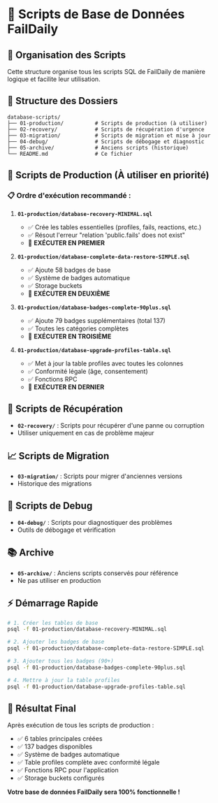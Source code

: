 # 📁 Scripts de Base de Données FailDaily

## 🎯 Organisation des Scripts

Cette structure organise tous les scripts SQL de FailDaily de manière logique et facilite leur utilisation.

## 📂 Structure des Dossiers

```
database-scripts/
├── 01-production/          # Scripts de production (à utiliser)
├── 02-recovery/            # Scripts de récupération d'urgence
├── 03-migration/           # Scripts de migration et mise à jour
├── 04-debug/               # Scripts de débogage et diagnostic
├── 05-archive/             # Anciens scripts (historique)
└── README.md               # Ce fichier
```

## 🚀 Scripts de Production (À utiliser en priorité)

### 📋 **Ordre d'exécution recommandé :**

1. **`01-production/database-recovery-MINIMAL.sql`**
   - ✅ Crée les tables essentielles (profiles, fails, reactions, etc.)
   - ✅ Résout l'erreur "relation 'public.fails' does not exist"
   - 🎯 **EXÉCUTER EN PREMIER**

2. **`01-production/database-complete-data-restore-SIMPLE.sql`**
   - ✅ Ajoute 58 badges de base
   - ✅ Système de badges automatique
   - ✅ Storage buckets
   - 🎯 **EXÉCUTER EN DEUXIÈME**

3. **`01-production/database-badges-complete-90plus.sql`**
   - ✅ Ajoute 79 badges supplémentaires (total 137)
   - ✅ Toutes les catégories complètes
   - 🎯 **EXÉCUTER EN TROISIÈME**

4. **`01-production/database-upgrade-profiles-table.sql`**
   - ✅ Met à jour la table profiles avec toutes les colonnes
   - ✅ Conformité légale (âge, consentement)
   - ✅ Fonctions RPC
   - 🎯 **EXÉCUTER EN DERNIER**

## 🔧 Scripts de Récupération

- **`02-recovery/`** : Scripts pour récupérer d'une panne ou corruption
- Utiliser uniquement en cas de problème majeur

## 📈 Scripts de Migration

- **`03-migration/`** : Scripts pour migrer d'anciennes versions
- Historique des migrations

## 🐛 Scripts de Debug

- **`04-debug/`** : Scripts pour diagnostiquer des problèmes
- Outils de débogage et vérification

## 📚 Archive

- **`05-archive/`** : Anciens scripts conservés pour référence
- Ne pas utiliser en production

## ⚡ Démarrage Rapide

```bash
# 1. Créer les tables de base
psql -f 01-production/database-recovery-MINIMAL.sql

# 2. Ajouter les badges de base
psql -f 01-production/database-complete-data-restore-SIMPLE.sql

# 3. Ajouter tous les badges (90+)
psql -f 01-production/database-badges-complete-90plus.sql

# 4. Mettre à jour la table profiles
psql -f 01-production/database-upgrade-profiles-table.sql
```

## 🎉 Résultat Final

Après exécution de tous les scripts de production :
- ✅ 6 tables principales créées
- ✅ 137 badges disponibles
- ✅ Système de badges automatique
- ✅ Table profiles complète avec conformité légale
- ✅ Fonctions RPC pour l'application
- ✅ Storage buckets configurés

**Votre base de données FailDaily sera 100% fonctionnelle !**